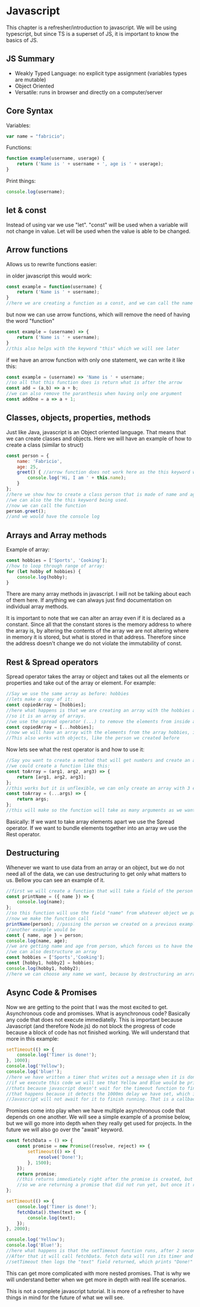 # Javascript

This chapter is a refresher/introduction to javascript. We will be using typescript, but since TS is a superset of JS, it is important to know the basics of JS. 

## JS Summary
-   Weakly Typed Language: no explicit type assignment (variables types are mutable)
-   Object Oriented
-   Versatile: runs in browser and directly on a computer/server

## Core Syntax
Variables:
```javascript
var name = "fabricio";
```

Functions:
```javascript
function example(username, userage) {
    return ('Name is ' + username + ', age is ' + userage);
}
```

Print things:
```javascript
console.log(username);
```

## let & const
Instead of using var we use "let". "const" will be used when a variable will not change in value. Let will be used when the value is able to be changed.

## Arrow functions
Allows us to rewrite functions easier:

in older javascript this would work:
```javascript
const example = function(username) {
    return ('Name is ' + username);
}
//here we are creating a function as a const, and we can call the name of the const
```
but now we can use arrow functions, which will remove the need of having the word "function"
```javascript
const example = (username) => {
    return ('Name is ' + username);
}
//this also helps with the keyword "this" which we will see later
```
if we have an arrow function with only one statement, we can write it like this:
```javascript
const example = (username) => 'Name is ' + username;
//so all that this function does is return what is after the arrow
const add = (a,b) => a + b;
//we can also remove the paranthesis when having only one argument
const addOne = a => a + 1;
```

## Classes, objects, properties, methods

Just like Java, javascript is an Object oriented language. That means that we can create classes and objects. Here we will have an example of how to create a class (similar to struct)

```javascript
const person = {
    name: 'Fabricio',
    age: 25,
    greet() { //arrow function does not work here as the this keyword would then refer to the global scope
        console.log('Hi, I am ' + this.name);
    }
};
//here we show how to create a class person that is made of name and age and has a function called greet.
//we can also the the this keyword being used.
//now we can call the function
person.greet();
//and we would have the console log
```

## Arrays and Array methods

Example of array:
```javascript
const hobbies = ['Sports', 'Cooking'];
//how to loop through range of array:
for (let hobby of hobbies) {
    console.log(hobby);
}
```

There are many array methods in javascript. I will not be talking about each of them here. If anything we can always just find documentation on individual array methods.

It is important to note that we can alter an array even if it is declared as a constant. Since all that the constant stores is the memory address to where the array is, by altering the contents of the array we are not altering where in memory it is stored, but what is stored in that address. Therefore since the address doesn't change we do not violate the immutability of const.

## Rest & Spread operators

Spread operator takes the array or object and takes out all the elements or properties and take out of the array or element.
For example: 
```javascript
//Say we use the same array as before: hobbies
//lets make a copy of it:
const copiedArray = [hobbies];
//here what happens is that we are creating an array with the hobbies array inside
//so it is an array of arrays.
//we use the spread operator (...) to remove the elements from inside an array
const copiedArray = [...hobbies];
//now we will have an array with the elements from the array hobbies, instead of the hobbies array inside of it
//This also works with objects, like the person we created before
```

Now lets see what the rest operator is and how to use it:
```javascript
//Say you want to create a method that will get numbers and create an array with them
//we could create a function like this:
const toArray = (arg1, arg2, arg3) => {
    return [arg1, arg2, arg3];
};
//this works but it is unflexible, we can only create an array with 3 elements. To solve this we can use the rest operator
const toArray = (...args) => {
    return args;
};
//this will make so the function will take as many arguments as we want.
```

Basically: If we want to take array elements apart we use the Spread operator. If we want to bundle elements together into an array we use the Rest operator.

## Destructuring

Whenever we want to use data from an array or an object, but we do not need all of the data, we can use destructuring to get only what matters to us. Bellow you can see an example of it.

```javascript
//first we will create a function that will take a field of the person object
const printName = ({ name }) => {
    console.log(name);
};
//so this function will use the field "name" from whatever object we pass to it
//now we make the function call
printName(person); //passing the person we created on a previous example
//another example would be
const { name, age } = person;
console.log(name, age);
//we are getting name and age from person, which forces us to have the consts use the same name as the fields in person
//we can also destructure an array
const hobbies = ['Sports','Cooking'];
const [hobby1, hobby2] = hobbies;
console.log(hobby1, hobby2);
//here we can choose any name we want, because by destructuring an array we get things by position
```

## Async Code & Promises

Now we are getting to the point that I was the most excited to get. Asynchronous code and promisses. What is asynchronous code?
Basically any code that does not execute immediatelly. This is important because Javascript (and therefore Node.js) do not block the progress of code because a block of code has not finished working. We will understand that more in this example:
```javascript
setTimeout(() => {
    console.log('Timer is done!');
}, 1000);
console.log('Yellow');
console.log('blue!');
//here we have written a timer that writes out a message when it is done.
//if we execute this code we will see that Yellow and Blue would be printed first
//thats because javascript doesn't wait for the timeout function to finish running before running the rest of the code
//that happens because it detects the 1000ms delay we have set, which is a callback. Since this is a callback function
//Javascript will not await for it to finish running. That is a callback function
```

Promises come into play when we have multiple asynchronous code that depends on one another. We will see a simple example of a promise below, but we will go more into depth when they really get used for projects. In the future we will also go over the "await" keyword.
```javascript
const fetchData = () => {
    const promise = new Promise((resolve, reject) => {
        setTimeout(() => {
            resolve('Done!');
        }, 1500);
    });
    return promise;
    //this returns immediately right after the promise is created, but before the code inside runs
    //so we are returning a promise that did not run yet, but once it runs, we will have the data
};

setTimeout(() => {
    console.log('Timer is done!');
    fetchData().then(text => {
        console.log(text);
    });
}, 2000);

console.log('Yellow');
console.log('Blue!');
//here what happens is that the setTimeout function runs, after 2 seconds it will log "Timer is Done"
//After that it will call fetchData. fetch data will run its timer and then return thr resolve "Done"
//setTimeout then logs the "text" field returned, which prints "Done!"
```
This can get more complicated with more nested promises. That is why we will understand better when we get more in depth with real life scenarios.

This is not a complete javascript tutorial. It is more of a refresher to have things in mind for the future of what we will see. 